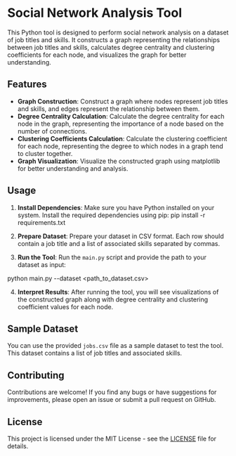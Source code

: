# Social Network Analysis Tool

This Python tool is designed to perform social network analysis on a dataset of job titles and skills. It constructs a graph representing the relationships between job titles and skills, calculates degree centrality and clustering coefficients for each node, and visualizes the graph for better understanding.

## Features

- **Graph Construction**: Construct a graph where nodes represent job titles and skills, and edges represent the relationship between them.
- **Degree Centrality Calculation**: Calculate the degree centrality for each node in the graph, representing the importance of a node based on the number of connections.
- **Clustering Coefficients Calculation**: Calculate the clustering coefficient for each node, representing the degree to which nodes in a graph tend to cluster together.
- **Graph Visualization**: Visualize the constructed graph using matplotlib for better understanding and analysis.

## Usage

1. **Install Dependencies**: Make sure you have Python installed on your system. Install the required dependencies using pip:
pip install -r requirements.txt

2. **Prepare Dataset**: Prepare your dataset in CSV format. Each row should contain a job title and a list of associated skills separated by commas.

3. **Run the Tool**: Run the `main.py` script and provide the path to your dataset as input:

python main.py --dataset <path_to_dataset.csv>


4. **Interpret Results**: After running the tool, you will see visualizations of the constructed graph along with degree centrality and clustering coefficient values for each node.

## Sample Dataset

You can use the provided `jobs.csv` file as a sample dataset to test the tool. This dataset contains a list of job titles and associated skills.

## Contributing

Contributions are welcome! If you find any bugs or have suggestions for improvements, please open an issue or submit a pull request on GitHub.

## License

This project is licensed under the MIT License - see the [LICENSE](LICENSE) file for details.
